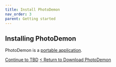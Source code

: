 ```yaml
---
title: Install PhotoDemon
nav_order: 3
parent: Getting started
---
```


## Installing PhotoDemon

PhotoDemon is a [portable application](https://en.wikipedia.org/wiki/Portable_application).

[Continue to TBD](./)
[< Return to Download PhotoDemon](/download-photodemon)
